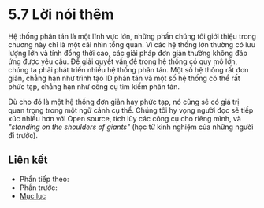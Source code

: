 # 5.7 Lời nói thêm

Hệ thống phân tán là một lĩnh vực lớn, những phần chúng tôi giới thiệu trong chương này chỉ là một cái nhìn tổng quan. Vì các hệ thống lớn thường có lưu lượng lớn và tính đồng thời cao, các giải pháp đơn giản thường không đáp ứng được yêu cầu. Để giải quyết vấn đề trong hệ thống có quy mô lớn, chúng ta phải phát triển nhiều hệ thống phân tán. Một số hệ thống rất đơn giản, chẳng hạn như trình tạo ID phân tán và một số hệ thống có thể rất phức tạp, chẳng hạn như công cụ tìm kiếm phân tán.

Dù cho đó là một hệ thống đơn giản hay phức tạp, nó cũng sẽ có giá trị quan trọng trong một ngữ cảnh cụ thể. Chúng tôi hy vọng người đọc sẽ tiếp xúc nhiều hơn với Open source, tích lũy các công cụ cho riêng mình, và *"standing on the shoulders of giants"* (học từ kinh nghiệm của những người đi trước).

## Liên kết
* Phần tiếp theo: [](./)
* Phần trước: [](./)
* [Mục lục](../SUMMARY.md)